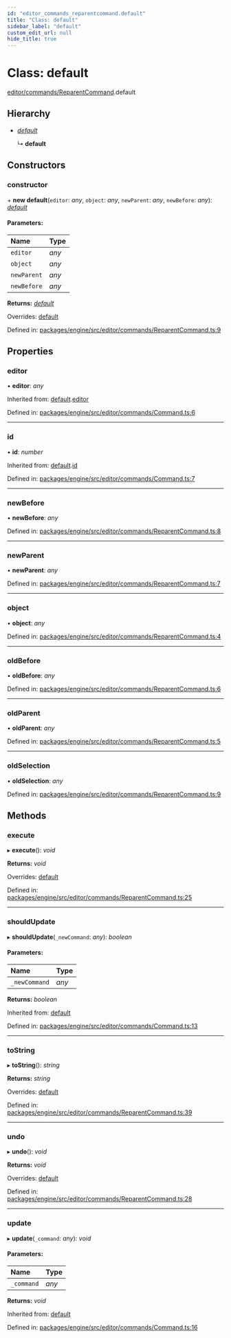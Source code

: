 ```yaml
---
id: "editor_commands_reparentcommand.default"
title: "Class: default"
sidebar_label: "default"
custom_edit_url: null
hide_title: true
---
```


# Class: default

[editor/commands/ReparentCommand](../modules/editor_commands_reparentcommand.md).default

## Hierarchy

* [*default*](editor_commands_command.default.md)

  ↳ **default**

## Constructors

### constructor

\+ **new default**(`editor`: *any*, `object`: *any*, `newParent`: *any*, `newBefore`: *any*): [*default*](editor_commands_reparentcommand.default.md)

#### Parameters:

Name | Type |
:------ | :------ |
`editor` | *any* |
`object` | *any* |
`newParent` | *any* |
`newBefore` | *any* |

**Returns:** [*default*](editor_commands_reparentcommand.default.md)

Overrides: [default](editor_commands_command.default.md)

Defined in: [packages/engine/src/editor/commands/ReparentCommand.ts:9](https://github.com/xr3ngine/xr3ngine/blob/716a06460/packages/engine/src/editor/commands/ReparentCommand.ts#L9)

## Properties

### editor

• **editor**: *any*

Inherited from: [default](editor_commands_command.default.md).[editor](editor_commands_command.default.md#editor)

Defined in: [packages/engine/src/editor/commands/Command.ts:6](https://github.com/xr3ngine/xr3ngine/blob/716a06460/packages/engine/src/editor/commands/Command.ts#L6)

___

### id

• **id**: *number*

Inherited from: [default](editor_commands_command.default.md).[id](editor_commands_command.default.md#id)

Defined in: [packages/engine/src/editor/commands/Command.ts:7](https://github.com/xr3ngine/xr3ngine/blob/716a06460/packages/engine/src/editor/commands/Command.ts#L7)

___

### newBefore

• **newBefore**: *any*

Defined in: [packages/engine/src/editor/commands/ReparentCommand.ts:8](https://github.com/xr3ngine/xr3ngine/blob/716a06460/packages/engine/src/editor/commands/ReparentCommand.ts#L8)

___

### newParent

• **newParent**: *any*

Defined in: [packages/engine/src/editor/commands/ReparentCommand.ts:7](https://github.com/xr3ngine/xr3ngine/blob/716a06460/packages/engine/src/editor/commands/ReparentCommand.ts#L7)

___

### object

• **object**: *any*

Defined in: [packages/engine/src/editor/commands/ReparentCommand.ts:4](https://github.com/xr3ngine/xr3ngine/blob/716a06460/packages/engine/src/editor/commands/ReparentCommand.ts#L4)

___

### oldBefore

• **oldBefore**: *any*

Defined in: [packages/engine/src/editor/commands/ReparentCommand.ts:6](https://github.com/xr3ngine/xr3ngine/blob/716a06460/packages/engine/src/editor/commands/ReparentCommand.ts#L6)

___

### oldParent

• **oldParent**: *any*

Defined in: [packages/engine/src/editor/commands/ReparentCommand.ts:5](https://github.com/xr3ngine/xr3ngine/blob/716a06460/packages/engine/src/editor/commands/ReparentCommand.ts#L5)

___

### oldSelection

• **oldSelection**: *any*

Defined in: [packages/engine/src/editor/commands/ReparentCommand.ts:9](https://github.com/xr3ngine/xr3ngine/blob/716a06460/packages/engine/src/editor/commands/ReparentCommand.ts#L9)

## Methods

### execute

▸ **execute**(): *void*

**Returns:** *void*

Overrides: [default](editor_commands_command.default.md)

Defined in: [packages/engine/src/editor/commands/ReparentCommand.ts:25](https://github.com/xr3ngine/xr3ngine/blob/716a06460/packages/engine/src/editor/commands/ReparentCommand.ts#L25)

___

### shouldUpdate

▸ **shouldUpdate**(`_newCommand`: *any*): *boolean*

#### Parameters:

Name | Type |
:------ | :------ |
`_newCommand` | *any* |

**Returns:** *boolean*

Inherited from: [default](editor_commands_command.default.md)

Defined in: [packages/engine/src/editor/commands/Command.ts:13](https://github.com/xr3ngine/xr3ngine/blob/716a06460/packages/engine/src/editor/commands/Command.ts#L13)

___

### toString

▸ **toString**(): *string*

**Returns:** *string*

Overrides: [default](editor_commands_command.default.md)

Defined in: [packages/engine/src/editor/commands/ReparentCommand.ts:39](https://github.com/xr3ngine/xr3ngine/blob/716a06460/packages/engine/src/editor/commands/ReparentCommand.ts#L39)

___

### undo

▸ **undo**(): *void*

**Returns:** *void*

Overrides: [default](editor_commands_command.default.md)

Defined in: [packages/engine/src/editor/commands/ReparentCommand.ts:28](https://github.com/xr3ngine/xr3ngine/blob/716a06460/packages/engine/src/editor/commands/ReparentCommand.ts#L28)

___

### update

▸ **update**(`_command`: *any*): *void*

#### Parameters:

Name | Type |
:------ | :------ |
`_command` | *any* |

**Returns:** *void*

Inherited from: [default](editor_commands_command.default.md)

Defined in: [packages/engine/src/editor/commands/Command.ts:16](https://github.com/xr3ngine/xr3ngine/blob/716a06460/packages/engine/src/editor/commands/Command.ts#L16)
